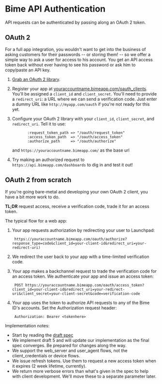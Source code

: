 Bime API Authentication
============================

API requests can be authenticated by passing along an OAuth 2 token.

OAuth 2
-------

For a full app integration, you wouldn't want to get into the business of asking
customers for their passwords -- or storing them! -- so we offer a simple way to
ask a user for access to his account. You get an API access token back without
ever having to see his password or ask him to copy/paste an API key.

1. [Grab an OAuth 2 library](http://oauth.net/code/).
2. Register your app at [youraccountname.bimeapp.com/oauth_clients](https://youraccountname.bimeapp.com/oauth_clients). You'll be assigned a `client_id` and `client_secret`. You'll need to provide a `redirect_uri`: a URL where we can send a verification code. Just enter a dummy URL like `http://myapp.com/oauth` if you're not ready for this yet.
3. Configure your OAuth 2 library with your `client_id`, `client_secret`, and `redirect_uri`. Tell it to use:

              :request_token_path => "/oauth/request_token"
              :access_token_path  => "/oauth/access_token"
      	      :authorize_path     => "/oauth/authorize"
                    
   and `https://youraccountname.bimeapp.com/` as the base url
   
4. Try making an authorized request to `https://api.bimeapp.com/dashboards` to dig in and test it out!


OAuth 2 from scratch
--------------------

If you're going bare-metal and developing your own OAuth 2 client, you have a bit more work to do.

**TL;DR** request access, receive a verification code, trade it for an access token.

The typical flow for a web app:

1. Your app requests authorization by redirecting your user to Launchpad:
        
        https://youraccountname.bimeapp.com/oauth/authorize?response_type=code&client_id=your-client-id&redirect_uri=your-redirect-uri)

3. We redirect the user back to your app with a time-limited verification code.

4. Your app makes a backchannel request to trade the verification code for an access token. We authenticate your app and issue an access token:

        POST https://youraccountname.bimeapp.com/oauth/access_token?client_id=your-client-id&redirect_uri=your-redirect-uri&client_secret=your-client-secret&code=verification-code

5. Your app uses the token to authorize API requests to any of the Bime ID's accounts. Set the Authorization request header:

        Authorization: Bearer <tokenhere>

Implementation notes:

* Start by reading the [draft spec](http://tools.ietf.org/html/draft-ietf-oauth-v2)
* We implement draft 5 and will update our implementation as the final spec converges. Be prepared for changes along the way.
* We support the web_server and user_agent flows, not the client_credentials or device flows.
* We issue refresh tokens. Use them to request a new access token when it expires (2 week lifetime, currently).
* We return more verbose errors than what's given in the spec to help with client development. We'll move these to a separate parameter later.